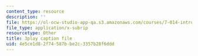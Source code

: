 ```yaml
---
content_type: resource
description: ''
file: https://ol-ocw-studio-app-qa.s3.amazonaws.com/courses/7-014-introductory-biology-spring-2005/4e5ce1d82f74587bbe2c3357b28f6ddd_gaHQ_1Sp5_s.vtt
file_type: application/x-subrip
resourcetype: Other
title: 3play caption file
uid: 4e5ce1d8-2f74-587b-be2c-3357b28f6ddd
---
```

